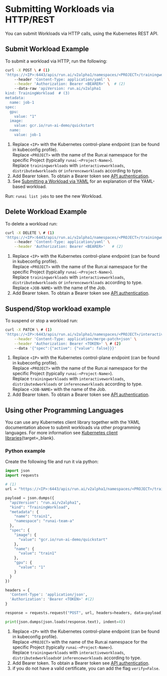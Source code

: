 
# Submitting Workloads via HTTP/REST

You can submit Workloads via HTTP calls, using the Kubernetes REST API.

## Submit Workload Example

To submit a workload via HTTP, run the following:

``` bash 
curl -X POST \ # (1) 
'https://<IP>:6443/apis/run.ai/v2alpha1/namespaces/<PROJECT>/trainingworkloads' \ 
    --header 'Content-Type: application/yaml' \
    --header 'Authorization: Bearer <BEARER>' \  # (2) 
    --data-raw 'apiVersion: run.ai/v2alpha1
kind: TrainingWorkload  # (3)
metadata:
  name: job-1    
spec:
  gpu:
    value: "1"
  image:
    value: gcr.io/run-ai-demo/quickstart
  name:
    value: job-1  
```

1. Replace `<IP>` with the Kubernetes control-plane endpoint (can be found in kubeconfig profile). <br> Replace `<PROJECT>` with the name of the Run:ai namespace for the specific Project (typically `runai-<Project-Name>`). <br> Replace `trainingworkloads` with `interactiveworkloads`, `distributedworkloads` or `inferenceworkloads` according to type.
2. Add Bearer token. To obtain a Bearer token see [API authentication](../rest-auth.md).
3. See [Submitting a Workload via YAML](submit-yaml.md) for an explanation of the YAML-based workload.

Run: `runai list jobs` to see the new Workload.

## Delete Workload Example

To delete a workload run:

``` bash
curl -X DELETE \ # (1) 
'https://<IP>:6443/apis/run.ai/v2alpha1/namespaces/<PROJECT>/trainingworkloads/<JOB-NAME>' \ 
    --header 'Content-Type: application/yaml' \
    --header 'Authorization: Bearer <BEARER>'   # (2)
```

1. Replace `<IP>` with the Kubernetes control-plane endpoint (can be found in kubeconfig profile). <br> Replace `<PROJECT>` with the name of the Run:ai namespace for the specific Project (typically `runai-<Project-Name>`). <br> Replace `trainingworkloads` with `interactiveworkloads`, `distributedworkloads` or `inferenceworkloads` according to type. <br> Replace `<JOB-NAME>` with the name of the Job. 
2. Add Bearer token. To obtain a Bearer token see [API authentication](../rest-auth.md).

## Suspend/Stop workload example

To suspend or stop a workload run:

```bash
curl -X PATCH \ # (1) 
'https://<IP>:6443/apis/run.ai/v2alpha1/namespaces/<PROJECT>/interactiveworkload/<JOB-NAME>' \
    --header 'Content-Type: application/merge-patch+json' \
    --header 'Authorization: Bearer <TOKEN>' \ # (2) 
    --data '{"spec":{"active": {"value": false}}}'
```

1. Replace `<IP>` with the Kubernetes control-plane endpoint (can be found in kubeconfig profile). <br> Replace `<PROJECT>` with the name of the Run:ai namespace for the specific Project (typically `runai-<Project-Name>`). <br> Replace `trainingworkloads` with `interactiveworkloads`, `distributedworkloads` or `inferenceworkloads` according to type. <br> Replace `<JOB-NAME>` with the name of the Job. 
2. Add Bearer token. To obtain a Bearer token see [API authentication](../rest-auth.md).

## Using other Programming Languages

You can use any Kubernetes client library together with the YAML documentation above to submit workloads via other programming languages. For more information see [Kubernetes client libraries](https://kubernetes.io/docs/reference/using-api/client-libraries/){target=_blank}.

### Python example

Create the following file and run it via python:

``` python title="create-train.py"
import json
import requests

# (1)
url = "https://<IP>:6443/apis/run.ai/v2alpha1/namespaces/<PROJECT>/trainingworkloads"

payload = json.dumps({
  "apiVersion": "run.ai/v2alpha1",
  "kind": "TrainingWorkload",
  "metadata": {
    "name": "train1",
    "namespace": "runai-team-a"
  },
  "spec": {
    "image": {
      "value": "gcr.io/run-ai-demo/quickstart"
    },
    "name": {
      "value": "train1"
    },
    "gpu": {
      "value": "1"
    }
  }
})

headers = {
  'Content-Type': 'application/json',
  'Authorization': 'Bearer <TOKEN>' #(2)
}

response = requests.request("POST", url, headers=headers, data=payload) # (3)

print(json.dumps(json.loads(response.text), indent=4))
```

1. Replace `<IP>` with the Kubernetes control-plane endpoint (can be found in kubeconfig profile). <br> Replace `<PROJECT>` with the name of the Run:ai namespace for the specific Project (typically `runai-<Project-Name>`). <br> Replace `trainingworkloads` with `interactiveworkloads`, `distributedworkloads`or `inferenceworkloads` according to type.
2. Add Bearer token. To obtain a Bearer token see [API authentication](../rest-auth.md).
3. if you do not have a valid certificate, you can add the flag `verify=False`.

